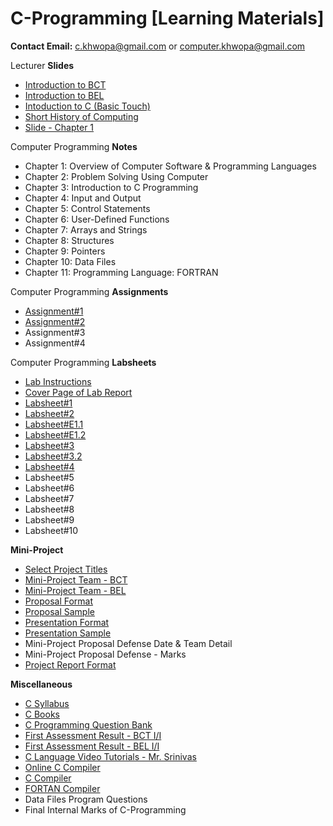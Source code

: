 # C-Programming [Learning Materials]

**Contact Email:** c.khwopa@gmail.com or computer.khwopa@gmail.com

Lecturer **Slides**
- [Introduction to BCT](https://github.com/KCE/C/blob/master/BCT_Computer_Engineering.pdf)
- [Introduction to BEL](https://github.com/KCE/C/blob/master/BEL_Electrical_Engineering.pdf)
- [Intoduction to C (Basic Touch)](https://github.com/KCE/C/blob/master/Introduction_to_C_Programming.pdf)
- [Short History of Computing](https://github.com/KCE/C/blob/master/Short_History_of_Computing.pdf)
- [Slide - Chapter 1](https://github.com/KCE/C/blob/master/Ch1_Overview_of_Computer_Software_and_Programming_Language.pdf)

Computer Programming **Notes**
- Chapter 1: Overview of Computer Software & Programming Languages
- Chapter 2: Problem Solving Using Computer
- Chapter 3: Introduction to C Programming
- Chapter 4: Input and Output
- Chapter 5: Control Statements
- Chapter 6: User-Defined Functions
- Chapter 7: Arrays and Strings
- Chapter 8: Structures
- Chapter 9: Pointers
- Chapter 10: Data Files
- Chapter 11: Programming Language: FORTRAN

Computer Programming **Assignments**
- [Assignment#1](https://github.com/KCE/C/blob/master/Assignment_1.pdf)
- [Assignment#2](https://github.com/KCE/C/blob/master/Assignment_2.pdf)
- Assignment#3
- Assignment#4

Computer Programming **Labsheets**
- [Lab Instructions](https://github.com/KCE/C/blob/master/Lab_Instructions.pdf)
- [Cover Page of Lab Report](https://github.com/KCE/C/blob/master/Cover_Page_of_Lab_Report.pdf)
- [Labsheet#1](https://github.com/KCE/C/blob/master/Labsheet_1.pdf)
- [Labsheet#2](https://github.com/KCE/C/blob/master/Labsheet_2.pdf)
- [Labsheet#E1.1](https://github.com/KCE/C/blob/master/Labsheet_E1.1.pdf)
- [Labsheet#E1.2](https://github.com/KCE/C/blob/master/Labsheet_E1.2.pdf)
- [Labsheet#3](https://github.com/KCE/C/blob/master/Labsheet_3.pdf)
- [Labsheet#3.2](https://github.com/KCE/C/blob/master/Labsheet_3.2.pdf)
- [Labsheet#4](https://github.com/KCE/C/blob/master/Labsheet_4.pdf)
- Labsheet#5
- Labsheet#6
- Labsheet#7
- Labsheet#8
- Labsheet#9
- Labsheet#10

**Mini-Project**
- [Select Project Titles](https://github.com/KCE/C/issues/7)
- [Mini-Project Team - BCT](https://github.com/KCE/C/blob/master/Mini_Project_Team_BCT.pdf)
- [Mini-Project Team - BEL](https://github.com/KCE/C/blob/master/Mini_Project_Team_BEL.pdf)
- [Proposal Format](https://drive.google.com/file/d/1hW2ivtfwjxNxQ09_eKIHQqZtGUK9U9LX/view?usp=sharing)
- [Proposal Sample](https://drive.google.com/file/d/1I_c2ICOGeGwBkW0tCM_f3v0Z2TBRlIB3/view?usp=sharing)
- [Presentation Format](https://drive.google.com/file/d/1zIPpnIvtOX3uGDxn_Xl5Zq408kBy_5JV/view?usp=sharing)
- [Presentation Sample](https://drive.google.com/file/d/1aMDTYm-qgx-PZSj-jidrMokG2iQyBhFH/view?usp=sharing)
- Mini-Project Proposal Defense Date & Team Detail
- Mini-Project Proposal Defense - Marks
- [Project Report Format](https://drive.google.com/file/d/1EdgNBNvSogAdGpSETENOCaqPf_zmEEuv/view?usp=sharing)

**Miscellaneous**
- [C Syllabus](https://github.com/KCE/C/blob/master/C_Programming_Syllabus.pdf)
- [C Books](https://github.com/KCE/C/issues/9)
- [C Programming Question Bank](https://drive.google.com/drive/folders/1toajMBDZ2Oap663ZuJxVKWqDSYgfCL-9?usp=sharing)
- [First Assessment Result - BCT I/I](https://github.com/KCE/C/blob/master/C_1stA_BCT.pdf)
- [First Assessment Result - BEL I/I](https://github.com/KCE/C/blob/master/C_1stA_BEL.pdf)
- [C Language Video Tutorials - Mr. Srinivas](https://www.youtube.com/watch?v=si-KFFOW2gw&list=PLVlQHNRLflP8IGz6OXwlV_lgHgc72aXlh)
- [Online C Compiler](https://www.tutorialspoint.com/compile_c_online.php)
- [C Compiler](https://drive.google.com/file/d/1-eYRHzm8VQVWHH7hs-ZxZ7iWLxC0jY6F/view?usp=sharing)
- [FORTAN Compiler](https://drive.google.com/file/d/1B4kzcTUbM60qSxlhalj8kbIxItseH4H2/view?usp=sharing)
- Data Files Program Questions
- Final Internal Marks of C-Programming
